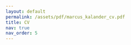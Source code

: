 ```yaml
---
layout: default
permalink: /assets/pdf/marcus_kalander_cv.pdf
title: CV
nav: true
nav_order: 5
---
```

